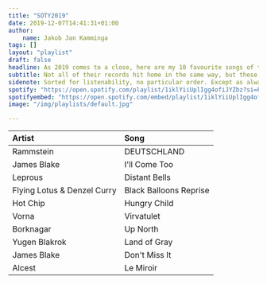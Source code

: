 ```yaml
---
title: "SOTY2019"
date: 2019-12-07T14:41:31+01:00
author:
    name: Jakob Jan Kamminga
tags: []
layout: "playlist"
draft: false
headline: As 2019 comes to a close, here are my 10 favourite songs of the year
subtitle: Not all of their records hit home in the same way, but these songs, individually, made a big mark
sidenote: Sorted for listenability, no particular order. Except as always, 1 which, in my humble opinion, led the pack this year.
spotify: "https://open.spotify.com/playlist/1iklYiiUplIgg4ofiJYZbz?si=PXyis4jRSfOV-_-Q-QnhpQ"
spotifyembed: "https://open.spotify.com/embed/playlist/1iklYiiUplIgg4ofiJYZbz"
image: "/img/playlists/default.jpg"

---
```

|Artist| Song|
|:----------|:----------|
| Rammstein | DEUTSCHLAND|
| James Blake | I'll Come Too|
| Leprous | Distant Bells|
| Flying Lotus & Denzel Curry | Black Balloons Reprise|
| Hot Chip | Hungry Child|
| Vorna | Virvatulet|
| Borknagar | Up North|
| Yugen Blakrok | Land of Gray|
| James Blake | Don't Miss It|
| Alcest | Le Miroir|